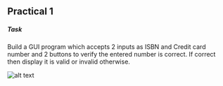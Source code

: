 ## Practical 1

##### Task
Build a GUI program which accepts 2 inputs as ISBN and Credit card number and 2 buttons to verify the entered number is correct. If correct then display it is valid or invalid otherwise.


![alt text](https://i.imgur.com/h56i9iO.png "Logo Title Text 1")
